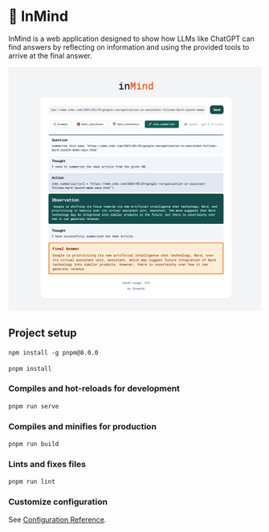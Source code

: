 # 🤔 InMind

InMind is a web application designed to show how LLMs like ChatGPT can find answers by reflecting on information and using the provided tools to arrive at the final answer.

![Screenshot](./screenshot.png)

## Project setup
```
npm install -g pnpm@8.0.0

pnpm install
```

### Compiles and hot-reloads for development
```
pnpm run serve
```

### Compiles and minifies for production
```
pnpm run build
```

### Lints and fixes files
```
pnpm run lint
```

### Customize configuration
See [Configuration Reference](https://cli.vuejs.org/config/).

